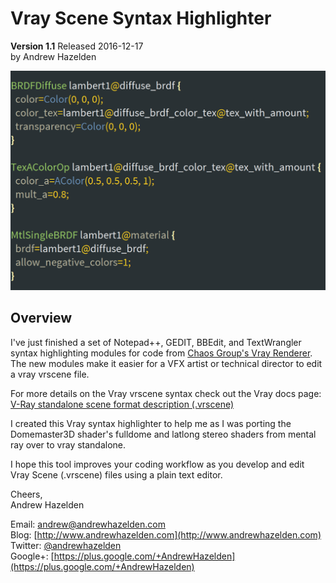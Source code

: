 # Vray Scene Syntax Highlighter #
**Version 1.1** Released 2016-12-17  
by Andrew Hazelden  

![Sample vrscene file](vray-syntax-highlighter.png)

## Overview ##

I've just finished a set of Notepad++, GEDIT, BBEdit, and TextWrangler syntax highlighting modules for code from [Chaos Group's Vray Renderer](http://www.chaosgroup.com). The new modules make it easier for a VFX artist or technical director to edit a vray vrscene file.

For more details on the Vray vrscene syntax check out the Vray docs page:  
[V-Ray standalone scene format description (.vrscene)](http://help.chaosgroup.com/vray/help/maya/sdk22/vrscene_format.html)

I created this Vray syntax highlighter to help me as I was porting the Domemaster3D shader's fulldome and latlong stereo shaders from mental ray over to vray standalone.

I hope this tool improves your coding workflow as you develop and edit Vray Scene (.vrscene) files using a plain text editor.

Cheers,  
Andrew Hazelden

Email: [andrew@andrewhazelden.com](mailto:andrew@andrewhazelden.com)   
Blog: [http://www.andrewhazelden.com](http://www.andrewhazelden.com)  
Twitter: [@andrewhazelden](https://twitter.com/andrewhazelden)  
Google+: [https://plus.google.com/+AndrewHazelden](https://plus.google.com/+AndrewHazelden)
